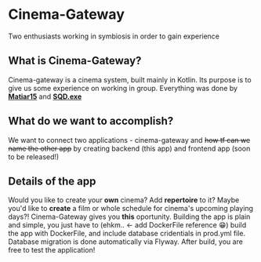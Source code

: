# Cinema-Gateway
Two enthusiasts working in symbiosis in order to gain experience
## What is Cinema-Gateway?
Cinema-gateway is a cinema system, built mainly in Kotlin. Its purpose is to give us some experience on working in group.
Everything was done by [**Matiar15**](https://github.com/Matiar15) and [**SQD.exe**](https://github.com/SQDexe) 
## What do we want to accomplish?
We want to connect two applications - cinema-gateway and ~~how tf can we name the other app~~ by creating backend (this app) and frontend app (soon to be released!)
## Details of the app
Would you like to create your **own** cinema? Add **repertoire** to it? Maybe you'd like to **create** a film or whole schedule for cinema's upcoming playing days?! Cinema-Gateway gives you **this** oportunity.
Building the app is plain and simple, you just have to (ehkm.. <- add DockerFile reference 😁) build the app with DockerFile, and include database cridentials in prod.yml file. Database migration is done automatically via Flyway.
After build, you are free to test the application!

